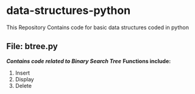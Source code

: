 # data-structures-python
This Repository Contains code for basic data structures coded in python

## File: btree.py
**_Contains code related to Binary Search Tree_**
 **Functions include:**
  1. Insert
  2. Display
  3. Delete

